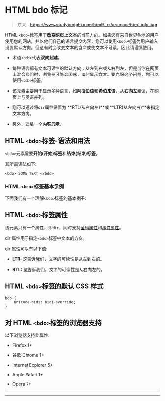 # HTML bdo 标记

> 原文：<https://www.studytonight.com/html5-references/html-bdo-tag>

HTML `<bdo>`标签用于**改变网页上文本**的当前方向。如果您有来自世界各地的用户使用您的网站，并以他们自己的语言提交内容，您可以使用`<bdo>`标签为用户输入设置默认方向，但这有时会改变文本的含义或使文本不可读，因此请谨慎使用。

*   术语`<bdo>`代表**双向超越**。

*   每种语言都有文本可读性的默认方向；从左到右或从右到左，但是当你在网页上混合它们时，浏览器可能会困惑，如何显示文本。要克服这个问题，您可以使用`<bdo>`标签。

*   该元素主要用于显示多种语言，如**阿拉伯语**和**希伯来语**，从**右向左**阅读，在网页上与英语并列。

*   您可以通过将`dir`属性设置为 **RTL(从右向左)**或 **LTR(从左向右)**来指定文本方向。

*   另外，这是一个**内联元素**。

## HTML `<bdo>`标签-语法和用法

`<bdo>`元素需要**开始(开始)标签**和**结束(结束)标签。**

其所需语法如下:

```
<bdo> SOME TEXT </bdo>
```

### HTML `<bdo>`标签基本示例

下面我们有一个理解`<bdo>`标签的基本例子:

## HTML `<bdo>`标签属性

该元素只有一个属性，即`dir`，同时支持[全局属性](https://www.studytonight.com/html5-references/html-global-attributes)和[事件属性](https://www.studytonight.com/html5-references/html-event-attributes)。

dir 属性用于指定`<bdo>`标签中文本的方向。

dir 属性可以有以下值:

*   **LTR:** 这告诉我们，文字的可读性是从左到右的。

*   **RTL:** 这告诉我们，文字的可读性是从右向左的。

## HTML `<bdo>`标签的默认 CSS 样式

```
bdo {
    unicode-bidi: bidi-override;
}
```

## 对 HTML `<bdo>`标签的浏览器支持

以下浏览器支持此属性:

*   Firefox 1+

*   谷歌 Chrome 1+

*   Internet Explorer 5+

*   Apple Safari 1+

*   Opera 7+

* * *

* * *